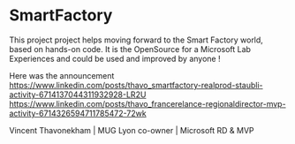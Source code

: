 # SmartFactory
This project project helps moving forward to the Smart Factory world, based on hands-on code.
It is the OpenSource for a Microsoft Lab Experiences and could be used and improved by anyone !

Here was the announcement
https://www.linkedin.com/posts/thavo_smartfactory-realprod-staubli-activity-6714137044311932928-LR2U
https://www.linkedin.com/posts/thavo_francerelance-regionaldirector-mvp-activity-6714326594711785472-72wk

Vincent Thavonekham | MUG Lyon co-owner | Microsoft RD & MVP

